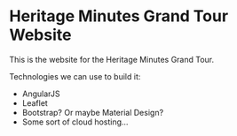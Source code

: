 # Heritage Minutes Grand Tour Website
This is the website for the Heritage Minutes Grand Tour.

Technologies we can use to build it:
* AngularJS
* Leaflet
* Bootstrap? Or maybe Material Design?
* Some sort of cloud hosting...
